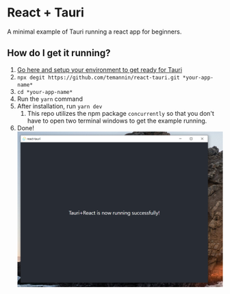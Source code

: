 # React + Tauri

A minimal example of Tauri running a react app for beginners.

## How do I get it running?

1. [Go here and setup your environment to get ready for Tauri](https://tauri.studio/en/docs/getting-started/intro#setting-up-your-environment)
2. `npx degit https://github.com/temannin/react-tauri.git *your-app-name*`
3. `cd *your-app-name*`
4. Run the `yarn` command
5. After installation, run `yarn dev`
   1. This repo utilizes the npm package `concurrently` so that you don't have to open two terminal windows to get the example running.
6. Done! ![A running example of Tauri + React running](https://github.com/temannin/react-tauri/blob/main/docs/running.png?raw=true)